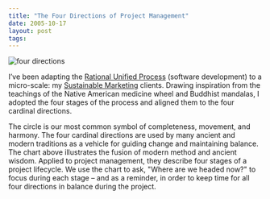 ```yaml
---
title: "The Four Directions of Project Management"
date: 2005-10-17
layout: post
tags: 
---
```


![four directions](http://www.ivanenviroman.com.s3-website-us-east-1.amazonaws.com/images/Four_Directions_Project_Management.gif)

I’ve been adapting the [Rational Unified Process](http://en.wikipedia.org/wiki/Rational_Unified_Process) (software development) to a micro-scale: my [Sustainable Marketing](http://www.sustainablemarketing.com) clients. Drawing inspiration from the teachings of the Native American medicine wheel and Buddhist mandalas, I adopted the four stages of the process and aligned them to the four cardinal directions.

The circle is our most common symbol of completeness, movement, and harmony. The four cardinal directions are used by many ancient and modern traditions as a vehicle for guiding change and maintaining balance. The chart above illustrates the fusion of modern method and ancient wisdom. Applied to project management, they describe four stages of a project lifecycle. We use the chart to ask, "Where are we headed now?" to focus during each stage – and as a reminder, in order to keep time for all four directions in balance during the project.